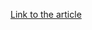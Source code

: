 [Link to the article](https://cybersecuritynews.com/researchers-hacked-into-software-supply-chain/)

